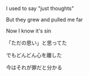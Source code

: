 I used to say "just thoughts"

But they grew and pulled me far

Now I know it's sin


「ただの思い」と思ってた

でもどんどん心を離した

今はそれが罪だと分かる